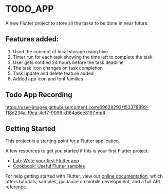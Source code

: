 # TODO_APP

A new Flutter project to store all the tasks to be done in near future.

## Features added:
1. Used the concept of local storage using hive
2. Timer run for each task showing the time left to complete the task
3. User gets notified 24 hours before the task deadline
4. The task icon changes on task completion
5. Task update and delete feature added
6. Added app icon and font families

## Todo App Recording


https://user-images.githubusercontent.com/69628293/153378899-118d234a-f9ca-4cf7-9096-d164a6ee8197.mp4




## Getting Started

This project is a starting point for a Flutter application.

A few resources to get you started if this is your first Flutter project:

- [Lab: Write your first Flutter app](https://flutter.dev/docs/get-started/codelab)
- [Cookbook: Useful Flutter samples](https://flutter.dev/docs/cookbook)

For help getting started with Flutter, view our
[online documentation](https://flutter.dev/docs), which offers tutorials,
samples, guidance on mobile development, and a full API reference.
